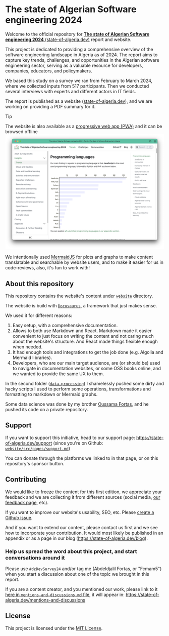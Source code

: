 # The state of Algerian Software engineering 2024

Welcome to the official repository for [**The state of Algerian Software engineering 2024** (state-of-algeria.dev)](https://state-of-algeria.dev/) report and website.

This project is dedicated to providing a comprehensive overview of the software engineering landscape in Algeria as of 2024. The report aims to capture key trends, challenges, and opportunities in the Algerian software engineering sector, serving as a valuable resource for developers, companies, educators, and policymakers.

We based this study on a survey we ran from February to March 2024, where we collected inputs from 517 participants. Then we conducted several interviews with experts and different actors in IT fields.

The report is published as a website ([state-of-algeria.dev](https://state-of-algeria.dev/)), and we are working on providing a PDF summary for it.

> [!TIP]
> The website is also available as a [progressive web app (PWA)](https://developer.mozilla.org/en-US/docs/Web/Progressive_web_apps/Guides/What_is_a_progressive_web_app) and it can be browsed offline
> ![Screenshot of the trends page](.readme/assets/pwa-trends-page.png)

We intentionally used [MermaidJS](https://mermaid.js.org/) for plots and graphs to make content translatable and searchable by website users, and to make it easier for us in code-reviews, also, it's fun to work with!

## About this repository

This repository contains the website's content under [`website`](https://github.com/Fcmam5/state-of-dz-swe-2024/tree/master/website) directory.

The website is build with [`Docusaurus`](https://docusaurus.io/), a framework that just makes sense. 

We used it for different reasons:

1. Easy setup, with a comprehensive documentation.
2. Allows to both use Markdown and React. Markdown made it easier convenient to just focus on writing the content and not caring much about the website's structure. And React made things flexible enough when needed.
3. It had enough tools and integrations to get the job done (e.g. Algolia and Mermaid libraries).
4. Developers, who are our main target audience, are (or should be) used to navigate in documentation websites, or some OSS books online, and we wanted to provide the same UX to them.

In the second folder ([`data-processing`](https://github.com/Fcmam5/state-of-dz-swe-2024/tree/master/data-processing)) I shamelessly pushed some dirty and hacky scripts I used to perform some operations, transformations and formatting to markdown or Mermaid graphs.

Some data science was done by my brother [Oussama Fortas](https://github.com/spertch9a), and he pushed its code on a private repository.

## Support

If you want to support this initiative, head to our support page: https://state-of-algeria.dev/support (since you're on Github: [`website/src/pages/support.md`](website/src/pages/support.md))

You can donate through the platforms we linked to in that page, or on this repository's sponsor button.

## Contributing

We would like to freeze the content for this first edition, we appreciate your feedback and we are collecting it from different sources (social media, [our feedback page](https://state-of-algeria.dev/feedback), etc).

If you want to improve our website's usability, SEO, etc. Please [create a Github issue](https://github.com/Fcmam5/state-of-dz-swe-2024/issues/new).

And if you want to extend our content, please contact us first and we see how to incorporate your contribution. It would most likely be published in an appendix or as a page in our blog (https://state-of-algeria.dev/blog).

### Help us spread the word about this project, and start conversations around it

Please use `#dzDevSurvey24` and/or tag me (Abdeldjalil Fortas, or "Fcmam5") when you start a discussion about one of the topic we brought in this report.

If you are a content creator, and you mentioned our work, please link to it [here in `mentions-and-discussions.md` file](website/src/pages/mentions-and-discussions.md), it will appear in: https://state-of-algeria.dev/mentions-and-discussions

## License

This project is licensed under the [MIT License](./LICENSE).